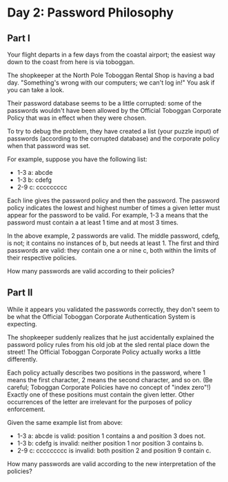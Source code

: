 # Day 2: Password Philosophy

## Part I

Your flight departs in a few days from the coastal airport; the easiest way down to the coast from here
is via toboggan.

The shopkeeper at the North Pole Toboggan Rental Shop is having a bad day. "Something's wrong with our
computers; we can't log in!" You ask if you can take a look.

Their password database seems to be a little corrupted: some of the passwords wouldn't have been allowed
by the Official Toboggan Corporate Policy that was in effect when they were chosen.

To try to debug the problem, they have created a list (your puzzle input) of passwords (according to
the corrupted database) and the corporate policy when that password was set.

For example, suppose you have the following list:

* 1-3 a: abcde
* 1-3 b: cdefg
* 2-9 c: ccccccccc

Each line gives the password policy and then the password. The password policy indicates the lowest
and highest number of times a given letter must appear for the password to be valid. For example,
1-3 a means that the password must contain a at least 1 time and at most 3 times.

In the above example, 2 passwords are valid. The middle password, cdefg, is not; it contains no instances
of b, but needs at least 1. The first and third passwords are valid: they contain one a or nine c, both
within the limits of their respective policies.

How many passwords are valid according to their policies?

## Part II

While it appears you validated the passwords correctly, they don't seem to be what the Official Toboggan
Corporate Authentication System is expecting.

The shopkeeper suddenly realizes that he just accidentally explained the password policy rules from his
old job at the sled rental place down the street! The Official Toboggan Corporate Policy actually works
a little differently.

Each policy actually describes two positions in the password, where 1 means the first character, 2 means
the second character, and so on. (Be careful; Toboggan Corporate Policies have no concept of "index
zero"!) Exactly one of these positions must contain the given letter. Other occurrences of the letter
are irrelevant for the purposes of policy enforcement.

Given the same example list from above:

* 1-3 a: abcde is valid: position 1 contains a and position 3 does not.
* 1-3 b: cdefg is invalid: neither position 1 nor position 3 contains b.
* 2-9 c: ccccccccc is invalid: both position 2 and position 9 contain c.

How many passwords are valid according to the new interpretation of the policies?
